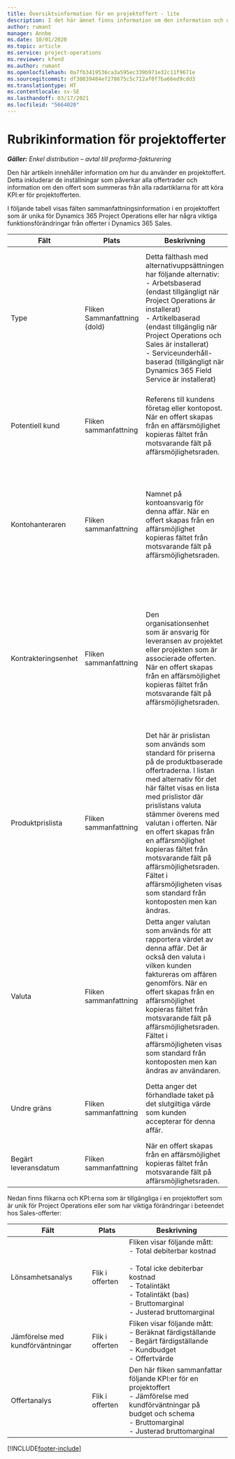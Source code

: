 ```yaml
---
title: Översiktsinformation för en projektoffert - lite
description: I det här ämnet finns information om den information och de inställningar som gäller för projektofferter. (Sales)
author: rumant
manager: Annbe
ms.date: 10/01/2020
ms.topic: article
ms.service: project-operations
ms.reviewer: kfend
ms.author: rumant
ms.openlocfilehash: 0a7fb3419536ca3a595ec339b971e32c11f9671e
ms.sourcegitcommit: df30839484ef278675c5c712af0f7ba66ed9cdd3
ms.translationtype: HT
ms.contentlocale: sv-SE
ms.lasthandoff: 03/17/2021
ms.locfileid: "5664020"
---
```

# <a name="header-details-for-project-quotes"></a>Rubrikinformation för projektofferter

_**Gäller:** Enkel distribution – avtal till proforma-fakturering_

Den här artikeln innehåller information om hur du använder en projektoffert. Detta inkluderar de inställningar som påverkar alla offertrader och information om den offert som summeras från alla radartiklarna för att köra KPI:er för projektofferten.

I följande tabell visas fälten sammanfattningsinformation i en projektoffert som är unika för Dynamics 365 Project Operations eller har några viktiga funktionsförändringar från offerter i Dynamics 365 Sales.

| **Fält** | **Plats** | **Beskrivning** | **Inverkan nedströms** |
| --- | --- | --- | --- |
| Type | Fliken Sammanfattning (dold) | Detta fälthash med alternativuppsättningen har följande alternativ:</br>- Arbetsbaserad (endast tillgängligt när Project Operations är installerat)</br>- Artikelbaserad (endast tillgänglig när Project Operations och Sales är installerat)</br>- Serviceunderhåll-baserad (tillgängligt när Dynamics 365 Field Service är installerat) | När du använder Project Operations-programmet anges värdet i det här fältet automatiskt som **Arbetsbaserad**. Detta klassificerar offerten som en projektbaserad offert. En offert ska vara projektbaserad för att alla projektspecifika tillägg och funktioner ska kunna aktiveras. |
| Potentiell kund | Fliken sammanfattning  | Referens till kundens företag eller kontopost. När en offert skapas från en affärsmöjlighet kopieras fältet från motsvarande fält på affärsmöjlighetsraden. | Valutan i projektofferten används som standard utifrån kundens valuta. Detta kan dock inte ändras innan offerten sparas. |
| Kontohanteraren | Fliken sammanfattning  | Namnet på kontoansvarig för denna affär. När en offert skapas från en affärsmöjlighet kopieras fältet från motsvarande fält på affärsmöjlighetsraden. | Kontoansvarig är ansvarig för att hantera relationen med kunden genom att fullborda arbetet på det här projektet. På grundval av den bokningsbara resursposten som är kopplad till kontoansvarig hämtas den avtalande enheten till projektofferten. |
| Kontrakteringsenhet | Fliken sammanfattning  | Den organisationsenhet som är ansvarig för leveransen av projektet eller projekten som är associerade offerten. När en offert skapas från en affärsmöjlighet kopieras fältet från motsvarande fält på affärsmöjlighetsraden. | Den avtalande enheten är den avdelning i företaget som ska utföra projekten efter det att affären har stängts. Varje avtalande enhet har en valuta och valutan används för att rapportera uppskattade och faktiska kostnader som uppstår under utförandet av projektet. |
| Produktprislista | Fliken sammanfattning  | Det här är prislistan som används som standard för priserna på de produktbaserade offertraderna. I listan med alternativ för det här fältet visas en lista med prislistor där prislistans valuta stämmer överens med valutan i offerten. När en offert skapas från en affärsmöjlighet kopieras fältet från motsvarande fält på affärsmöjlighetsraden. Fältet i affärsmöjligheten visas som standard från kontoposten men kan ändras. | När en offert har vunnits kopieras värdet till projektkontraktraden som skapas. |
| Valuta | Fliken sammanfattning  | Detta anger valutan som används för att rapportera värdet av denna affär. Det är också den valuta i vilken kunden faktureras om affären genomförs. När en offert skapas från en affärsmöjlighet kopieras fältet från motsvarande fält på affärsmöjlighetsraden. Fältet i affärsmöjligheten visas som standard från kontoposten men kan ändras av användaren. | När en offert har sparats går det inte längre att redigera det här fältet. Detta används för att standardisera produkt- och projektprislistorna i offerten. Valutan i offerten används för att matcha valutan i prislistan. |
| Undre gräns | Fliken sammanfattning  | Detta anger det förhandlade taket på det slutgiltiga värde som kunden accepterar för denna affär. | Taket utvärderas under utförande och är tillämplig för alla radartiklar och projekt som är kopplade till denna affär. |
| Begärt leveransdatum | Fliken sammanfattning  | När en offert skapas från en affärsmöjlighet kopieras fältet från motsvarande fält på affärsmöjlighetsraden. | Detta datum används som slutdatum för generering av fakturascheman. |

Nedan finns flikarna och KPI:erna som är tillgängliga i en projektoffert som är unik för Project Operations eller som har viktiga förändringar i beteendet hos Sales-offerter:

| **Fält** | **Plats** | **Beskrivning** |
| --- | --- | --- |
| Lönsamhetsanalys | Flik i offerten | Fliken visar följande mått:</br>- Total debiterbar kostnad</br></br>- Total icke debiterbar kostnad</br>- Totalintäkt</br>- Totalintäkt (bas)</br>- Bruttomarginal</br>- Justerad bruttomarginal|
| Jämförelse med kundförväntningar | Flik i offerten | Fliken visar följande mått:</br>- Beräknat färdigställande</br>- Begärt färdigställande</br>- Kundbudget</br>- Offertvärde |
| Offertanalys | Flik i offerten | Den här fliken sammanfattar följande KPI:er för en projektoffert</br>- Jämförelse med kundförväntningar på budget och schema</br>- Bruttomarginal</br>- Justerad bruttomarginal |


[!INCLUDE[footer-include](../../includes/footer-banner.md)]

